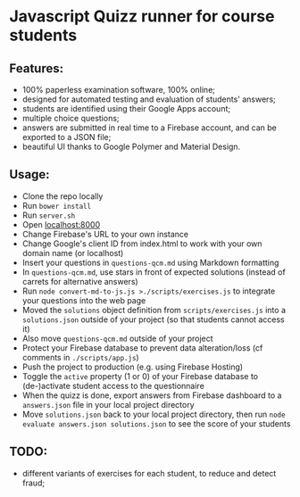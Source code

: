 Javascript Quizz runner for course students
===========================================

Features:
---------

- 100% paperless examination software, 100% online;
- designed for automated testing and evaluation of students' answers;
- students are identified using their Google Apps account;
- multiple choice questions;
- answers are submitted in real time to a Firebase account, and can be exported to a JSON file;
- beautiful UI thanks to Google Polymer and Material Design.

Usage:
------

- Clone the repo locally
- Run `bower install`
- Run `server.sh`
- Open [localhost:8000](http://localhost:8000)
- Change Firebase's URL to your own instance
- Change Google's client ID from index.html to work with your own domain name (or localhost)
- Insert your questions in `questions-qcm.md` using Markdown formatting
- In `questions-qcm.md`, use stars in front of expected solutions (instead of carrets for alternative answers)
- Run `node convert-md-to-js.js >./scripts/exercises.js` to integrate your questions into the web page
- Moved the `solutions` object definition from `scripts/exercises.js` into a `solutions.json` outside of your project (so that students cannot access it)
- Also move `questions-qcm.md` outside of your project
- Protect your Firebase database to prevent data alteration/loss (cf comments in `./scripts/app.js`)
- Push the project to production (e.g. using Firebase Hosting)
- Toggle the `active` property (1 or 0) of your Firebase database to (de-)activate student access to the questionnaire
- When the quizz is done, export answers from Firebase dashboard to a `answers.json` file in your local project directory
- Move `solutions.json` back to your local project directory, then run `node evaluate answers.json solutions.json` to see the score of your students

TODO:
-----

- different variants of exercises for each student, to reduce and detect fraud;
